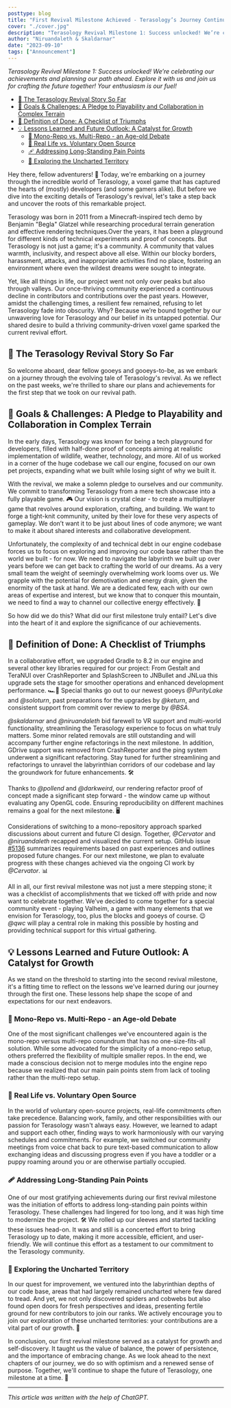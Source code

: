 ```yaml
---
posttype: blog
title: "First Revival Milestone Achieved - Terasology’s Journey Continues"
cover: "./cover.jpg"
description: "Terasology Revival Milestone 1: Success unlocked! We’re celebrating our achievements and planning our path ahead. Explore it with us and join us for crafting the future together! Your enthusiasm is our fuel!"
author: "Niruandaleth & Skaldarnar"
date: "2023-09-10"
tags: ["Announcement"]
---
```


_Terasology Revival Milestone 1: Success unlocked! We’re celebrating our achievements and planning our path ahead. Explore it with us and join us for crafting the future together! Your enthusiasm is our fuel!_

- [🌟 The Terasology Revival Story So Far](#-the-terasology-revival-story-so-far)
- [🚀 Goals \& Challenges: A Pledge to Playability and Collaboration in Complex Terrain](#-goals--challenges-a-pledge-to-playability-and-collaboration-in-complex-terrain)
- [📜 Definition of Done: A Checklist of Triumphs](#-definition-of-done-a-checklist-of-triumphs)
- [💡 Lessons Learned and Future Outlook: A Catalyst for Growth](#-lessons-learned-and-future-outlook-a-catalyst-for-growth)
  - [🔄 Mono-Repo vs. Multi-Repo - an Age-old Debate](#-mono-repo-vs-multi-repo---an-age-old-debate)
  - [📆 Real Life vs. Voluntary Open Source](#-real-life-vs-voluntary-open-source)
  - [🩹 Addressing Long-Standing Pain Points](#-addressing-long-standing-pain-points)
  - [🌱 Exploring the Uncharted Territory](#-exploring-the-uncharted-territory)


Hey there, fellow adventurers! 
🚀 Today, we're embarking on a journey through the incredible world of Terasology, a voxel game that has captured the hearts of (mostly) developers (and some gamers alike).
But before we dive into the exciting details of Terasology's revival, let's take a step back and uncover the roots of this remarkable project.

Terasology was born in 2011 from a Minecraft-inspired tech demo by Benjamin "Begla" Glatzel while researching procedural terrain generation and effective rendering techniques.Over the years, it has been a playground for different kinds of technical experiments and proof of concepts.
But Terasology is not just a game; it's a community.
A community that values warmth, inclusivity, and respect above all else.
Within our blocky borders, harassment, attacks, and inappropriate activities find no place, fostering an environment where even the wildest dreams were sought to integrate.

Yet, like all things in life, our project went not only over peaks but also through valleys.
Our once-thriving community experienced a continuous decline in contributors and contributions over the past years.
However, amidst the challenging times, a resilient few remained, refusing to let Terasology fade into obscurity.
Why? Because we’re bound together by our unwavering love for Terasology and our belief in its untapped potential.
Our shared desire to build a thriving community-driven voxel game sparked the current revival effort.

## 🌟 The Terasology Revival Story So Far

So welcome aboard, dear fellow gooeys and gooeys-to-be, as we embark on a journey through the evolving tale of Terasology's revival.
As we reflect on the past weeks, we're thrilled to share our plans and achievements for the first step that we took on our revival path.

## 🚀 Goals & Challenges: A Pledge to Playability and Collaboration in Complex Terrain

In the early days, Terasology was known for being a tech playground for developers, filled with half-done proof of concepts aiming at realistic implementation of wildlife, weather, technology, and more.
All of us worked in a corner of the huge codebase we call our engine, focused on our own pet projects, expanding what we built while losing sight of why we built it.

With the revival, we make a solemn pledge to ourselves and our community.
We commit to transforming Terasology from a mere tech showcase into a fully playable game.
🎮 Our vision is crystal clear - to create a multiplayer game that revolves around exploration, crafting, and building.
We want to forge a tight-knit community, united by their love for these very aspects of gameplay.
We don’t want it to be just about lines of code anymore; we want to make it about shared interests and collaborative development.

Unfortunately, the complexity of and technical debt in our engine codebase forces us to focus on exploring and improving our code base rather than the world we built - for now.
We need to navigate the labyrinth we built up over years before we can get back to crafting the world of our dreams.
As a very small team the weight of seemingly overwhelming work looms over us.
We grapple with the potential for demotivation and energy drain, given the enormity of the task at hand.
We are a dedicated few, each with our own areas of expertise and interest, but we know that to conquer this mountain, we need to find a way to channel our collective energy effectively. 💪

So how did we do this? What did our first milestone truly entail?  Let's dive into the heart of it and explore the significance of our achievements.

## 📜 Definition of Done: A Checklist of Triumphs

In a collaborative effort, we upgraded Gradle to 8.2 in our engine and several other key libraries required for our project: From Gestalt and TeraNUI over CrashReporter and SplashScreen to JNBullet and JNLua this upgrade sets the stage for smoother operations and enhanced development performance. 🏎️💨
Special thanks go out to our newest gooeys _@PurityLake_ and _@soloturn_, past preparations for the upgrades by _@keturn_, and consistent support from commit over review to merge by _@BSA_.

_@skaldarnar_ and _@niruandaleth_ bid farewell to VR support and multi-world functionality, streamlining the Terasology experience to focus on what truly matters.
Some minor related removals are still outstanding and will accompany further engine refactorings in the next milestone.
In addition, GDrive support was removed from CrashReporter and the ping system underwent a significant refactoring.
Stay tuned for further streamlining and refactorings to unravel the labyrinthian corridors of our codebase and lay the groundwork for future enhancements. 🛠️

Thanks to _@pollend_ and _@darkweird_, our rendering refactor proof of concept made a significant step forward - the window came up without evaluating any OpenGL code.
Ensuring reproducibility on different machines remains a goal for the next milestone. 🖥️

Considerations of switching to a mono-repository approach sparked discussions about current and future CI design.
Together, _@Cervator_ and _@niruandaleth_ recapped and visualized the current setup.
GitHub issue [#5136] summarizes requirements based on past experiences and outlines proposed future changes.
For our next milestone, we plan to evaluate progress with these changes achieved via the ongoing CI work by _@Cervator_. 📊

All in all, our first revival milestone was not just a mere stepping stone; it was a checklist of accomplishments that we ticked off with pride and now want to celebrate together.
We’ve decided to come together for a special community event - playing Valheim, a game with many elements that we envision for Terasology, too, plus the blocks and gooeys of course. 😉
_@qwc_ will play a central role in making this possible by hosting and providing technical support for this virtual gathering.

## 💡 Lessons Learned and Future Outlook: A Catalyst for Growth

As we stand on the threshold to starting into the second revival milestone, it's a fitting time to reflect on the lessons we've learned during our journey through the first one.
These lessons help shape the scope of and expectations for our next endeavors.

### 🔄 Mono-Repo vs. Multi-Repo - an Age-old Debate

One of the most significant challenges we've encountered again is the mono-repo versus multi-repo conundrum that has no one-size-fits-all solution.
While some advocated for the simplicity of a mono-repo setup, others preferred the flexibility of multiple smaller repos.
In the end, we made a conscious decision not to merge modules into the engine repo because we realized that our main pain points stem from lack of tooling rather than the multi-repo setup.

### 📆 Real Life vs. Voluntary Open Source

In the world of voluntary open-source projects, real-life commitments often take precedence.
Balancing work, family, and other responsibilities with our passion for Terasology wasn't always easy.
However, we learned to adapt and support each other, finding ways to work harmoniously with our varying schedules and commitments.
For example, we switched our community meetings from voice chat back to pure text-based communication to allow exchanging ideas and discussing progress even if you have a toddler or a puppy roaming around you or are otherwise partially occupied.

### 🩹 Addressing Long-Standing Pain Points

One of our most gratifying achievements during our first revival milestone was the initiation of efforts to address long-standing pain points within Terasology.
These challenges had lingered for too long, and it was high time to modernize the project. 🛠️
We rolled up our sleeves and started tackling these issues head-on.
It was and still is a concerted effort to bring Terasology up to date, making it more accessible, efficient, and user-friendly.
We will continue this effort as a testament to our commitment to the Terasology community.

### 🌱 Exploring the Uncharted Territory

In our quest for improvement, we ventured into the labyrinthian depths of our code base, areas that had largely remained uncharted where few dared to tread.
And yet, we not only discovered spiders and cobwebs but also found open doors for fresh perspectives and ideas, presenting fertile ground for new contributors to join our ranks.
We actively encourage you to join our exploration of these uncharted territories: your contributions are a vital part of our growth. 👥

In conclusion, our first revival milestone served as a catalyst for growth and self-discovery.
It taught us the value of balance, the power of persistence, and the importance of embracing change.
As we look ahead to the next chapters of our journey, we do so with optimism and a renewed sense of purpose.
Together, we'll continue to shape the future of Terasology, one milestone at a time. 🌠

---

_This article was written with the help of ChatGPT._


[#5136]: https://github.com/MovingBlocks/terasology/issues/5136
